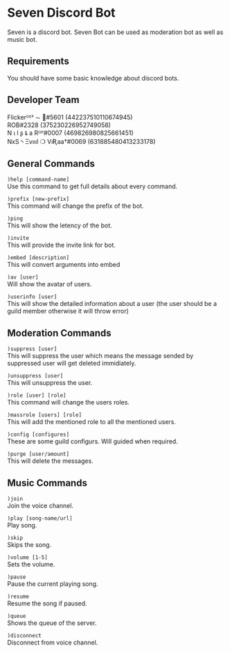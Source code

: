 # Seven Discord Bot
Seven is a discord bot. Seven Bot can be used as moderation bot as well as music bot.
## Requirements
You should have some basic knowledge about discord bots.
## Developer Team
Flickerᴰᴱᶻ ⏦ 🍁#5601 (442237510110674945)<br/>
ROB#2328 (375230226952749058)<br/>
N ι l ʂ ȶ a Rᴼᴾ#0007 (469826980825661451)<br/>
NxS丶Ξvıııl ❍ VıƦaa†#0069 (631885480413233178)<br/>
## General Commands
`)help [command-name]`<br/>
Use this command to get full details about every command. <br>

`)prefix [new-prefix]`<br/>
This command will change the prefix of the bot.<BR>

`)ping`<br/>
This will show the letency of the bot.<BR>

`)invite`<br/>
This will provide the invite link for bot.<BR>

`)embed [description]`<br/>
This will convert arguments into embed<BR>

`)av [user]`<br/>
Will show the avatar of users.<br>

`)userinfo [user]`<br>
This will show the detailed information about a user (the user should be a guild member otherwise it will throw error)<br>

## Moderation Commands
`)suppress [user]`<br/>
This will suppress the user which means the message sended by suppressed user will get deleted immidiately.<BR>

`)unsuppress [user]`<br/>
This will unsuppress the user.<BR>

`)role [user] [role]`<br/>
This command will change the users roles.<BR>
  
`)massrole [users] [role]`<br>
This will add the mentioned role to all the mentioned users.<br>

`)config [configures]`<br/>
These are some guild configurs. Will guided when required.<BR>

`)purge [user/amount]`<br/>
This will delete the messages.
## Music Commands
`)join`<br/>
Join the voice channel.<BR>

`)play [song-name/url]`<br/>
Play song.<br>

`)skip`<br/>
Skips the song.<br>

`)volume [1-5]`<br/>
Sets the volume.<br>

`)pause`<br/>
Pause the current playing song.<br>

`)resume`<br/>
Resume the song if paused.<br>

`)queue`<br/>
Shows the queue of the server.<br>

`)disconnect`<br/>
Disconnect from voice channel. 
